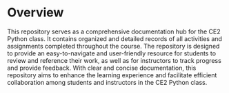 # Overview
This repository serves as a comprehensive documentation hub for the CE2 Python class. It contains organized and detailed records of all activities and assignments completed throughout the course. The repository is designed to provide an easy-to-navigate and user-friendly resource for students to review and reference their work, as well as for instructors to track progress and provide feedback. With clear and concise documentation, this repository aims to enhance the learning experience and facilitate efficient collaboration among students and instructors in the CE2 Python class.
